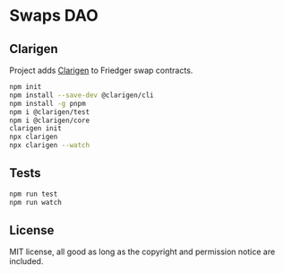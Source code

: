 # Swaps DAO

## Clarigen

Project adds [Clarigen](https://www.clarigen.dev/docs/getting-started) to Friedger swap contracts. 

```bash
npm init
npm install --save-dev @clarigen/cli
npm install -g pnpm
npm i @clarigen/test
npm i @clarigen/core
clarigen init
npx clarigen
npx clarigen --watch
```

## Tests

```bash
npm run test
npm run watch
```

## License

MIT license, all good as long as the copyright and permission notice are included.
